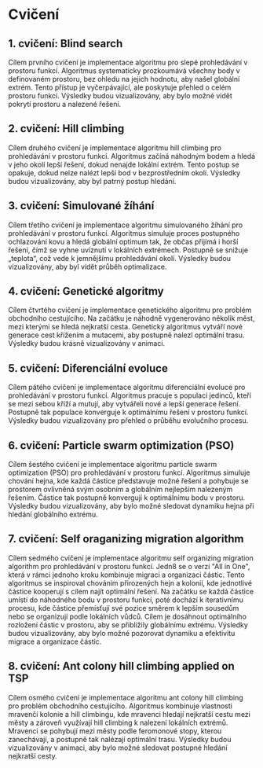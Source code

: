 # Cvičení

## 1. cvičení: Blind search

Cílem prvního cvičení je implementace algoritmu pro slepé prohledávání v prostoru funkcí. Algoritmus systematicky
prozkoumává všechny body v definovaném prostoru, bez ohledu na jejich hodnotu, aby našel globální extrém. Tento přístup
je vyčerpávající, ale poskytuje přehled o celém prostoru funkcí. Výsledky budou vizualizovány, aby bylo možné vidět
pokrytí prostoru a nalezené řešení.

## 2. cvičení: Hill climbing

Cílem druhého cvičení je implementace algoritmu hill climbing pro prohledávání v prostoru funkcí. Algoritmus začíná
náhodným bodem a hledá v jeho okolí lepší řešení, dokud nenajde lokální extrém. Tento postup se opakuje, dokud nelze
nalézt lepší bod v bezprostředním okolí. Výsledky budou vizualizovány, aby byl patrný postup hledání.

## 3. cvičení: Simulované žíhání

Cílem třetího cvičení je implementace algoritmu simulovaného žíhání pro prohledávání v prostoru funkcí. Algoritmus
simuluje proces postupného ochlazování kovu a hledá globální optimum tak, že občas přijímá i horší řešení, čímž se vyhne
uvíznutí v lokálních extrémech. Postupně se snižuje „teplota“, což vede k jemnějšímu prohledávání okolí. Výsledky budou
vizualizovány, aby byl vidět průběh optimalizace.

## 4. cvičení: Genetické algoritmy

Cílem čtvrtého cvičení je implementace genetického algoritmu pro problém obchodního cestujícího. Na začátku je náhodně
vygenerováno několik měst, mezi kterými se hledá nejkratší cesta. Genetický algoritmus vytváří nové generace cest
křížením a mutacemi, aby postupně nalezl optimální trasu. Výsledky budou krásně vizualizovány v animaci.

## 5. cvičení: Diferenciální evoluce

Cílem pátého cvičení je implementace algoritmu diferenciální evoluce pro prohledávání v prostoru funkcí. Algoritmus
pracuje s populací jedinců, kteří se mezi sebou kříží a mutují, aby vytvářeli nové a lepší generace řešení. Postupně tak
populace konverguje k optimálnímu řešení v prostoru funkcí. Výsledky budou vizualizovány pro přehled o průběhu
evolučního procesu.

## 6. cvičení: Particle swarm optimization (PSO)

Cílem šestého cvičení je implementace algoritmu particle swarm optimization (PSO) pro prohledávání v prostoru funkcí.
Algoritmus simuluje chování hejna, kde každá částice představuje možné řešení a pohybuje se prostorem ovlivněná svým
osobním a globálním nejlepším nalezeným řešením. Částice tak postupně konvergují k optimálnímu bodu v prostoru. Výsledky
budou vizualizovány, aby bylo možné sledovat dynamiku hejna při hledání globálního extrému.

## 7. cvičení: Self oraganizing migration algorithm

Cílem sedmého cvičení je implementace algoritmu self organizing migration algorithm pro prohledávání v prostoru funkcí.
Jedn8 se o verzi "All in One", která v rámci jednoho kroku kombinuje migraci a organizaci částic. Tento algoritmus se
inspiroval chováním přirozených hejn a kolonií, kde jednotlivé částice kooperují s cílem najít optimální řešení. Na
začátku se každá částice umístí do náhodného bodu v prostoru funkcí, poté dochází k iterativnímu procesu, kde částice
přemísťují své pozice směrem k lepším sousedům nebo se organizují podle lokálních vůdců. Cílem je dosáhnout optimálního
rozložení částic v prostoru, aby se přiblížily globálnímu extrému. Výsledky budou vizualizovány, aby bylo možné
pozorovat dynamiku a efektivitu migrace a organizace částic.

## 8. cvičení: Ant colony hill climbing applied on TSP

Cílem osmého cvičení je implementace algoritmu ant colony hill climbing pro problém obchodního cestujícího. Algoritmus
kombinuje vlastnosti mravenčí kolonie a hill climbingu, kde mravenci hledají nejkratší cestu mezi městy a zároveň
využívají hill climbing k nalezení lokálních extrémů. Mravenci se pohybují mezi městy podle feromonové stopy, kterou
zanechávají, a postupně tak nalézají optimální trasu. Výsledky budou vizualizovány v animaci, aby bylo možné sledovat
postupné hledání nejkratší cesty.
